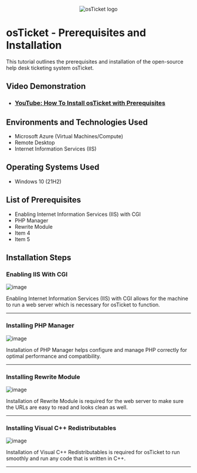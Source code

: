 <p align="center">
<img src="https://i.imgur.com/Clzj7Xs.png" alt="osTicket logo"/>
</p>

<h1>osTicket - Prerequisites and Installation</h1>
This tutorial outlines the prerequisites and installation of the open-source help desk ticketing system osTicket.<br />


<h2>Video Demonstration</h2>

- ### [YouTube: How To Install osTicket with Prerequisites](https://www.youtube.com)

<h2>Environments and Technologies Used</h2>

- Microsoft Azure (Virtual Machines/Compute)
- Remote Desktop
- Internet Information Services (IIS)

<h2>Operating Systems Used </h2>

- Windows 10</b> (21H2)

<h2>List of Prerequisites</h2>

- Enabling Internet Information Services (IIS) with CGI
- PHP Manager
- Rewrite Module
- Item 4
- Item 5

<h2>Installation Steps</h2>

<h3>Enabling IIS With CGI</h3>

![image](https://github.com/user-attachments/assets/bc443b68-c84d-406f-9feb-1315fe7c0f32)

<p>
Enabling Internet Information Services (IIS) with CGI allows for the machine to run a web server which is necessary for osTicket to function. 
</p>
<hr>
<h3>Installing PHP Manager</h3>

![image](https://github.com/user-attachments/assets/df6047ac-4c45-457e-8c07-51fe7087ff8a)

<p>
Installation of PHP Manager helps configure and manage PHP correctly for optimal performance and compatibility. 
  
</p>
<hr>
<h3>Installing Rewrite Module</h3>

![image](https://github.com/user-attachments/assets/41bf827b-5dc1-4666-81ec-1a4ecef20083)

<p>
Installation of Rewrite Module is required for the web server to make sure the URLs are easy to read and looks clean as well.
</p>
<hr>
<h3>Installing Visual C++ Redistributables</h3>

![image](https://github.com/user-attachments/assets/62ffa7f0-fe11-4fa9-8641-620d30510cfa)

<p>
Installation of Visual C++ Redistributables is required for osTicket to run smoothly and run any code that is written in C++.  
</p>
<hr>
